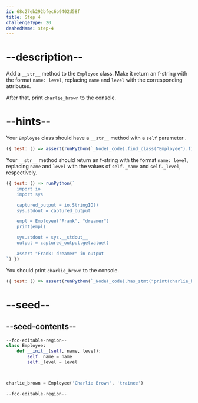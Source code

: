 ```yaml
---
id: 68c27eb292bfec6b9402d58f
title: Step 4
challengeType: 20
dashedName: step-4
---
```


# --description--

Add a `__str__` method to the `Employee` class. Make it return an f-string with the format `name: level`, replacing `name` and `level` with the corresponding attributes.

After that, print `charlie_brown` to the console.

# --hints--

Your `Employee` class should have a `__str__` method with a `self` parameter .

```js
({ test: () => assert(runPython(`_Node(_code).find_class("Employee").find_function("__str__").has_args("self")`)) })
```

Your `__str__` method should return an f-string with the format `name: level`, replacing `name` and `level` with the values of `self._name` and `self._level`, respectively.

```js
({ test: () => runPython(`
    import io
    import sys

    captured_output = io.StringIO()
    sys.stdout = captured_output

    empl = Employee("Frank", "dreamer")
    print(empl)

    sys.stdout = sys.__stdout__
    output = captured_output.getvalue()

    assert "Frank: dreamer" in output
`) })
```

You should print `charlie_brown` to the console.

```js
({ test: () => assert(runPython(`_Node(_code).has_stmt("print(charlie_brown)")`)) })
```

# --seed--

## --seed-contents--

```py
--fcc-editable-region--
class Employee:
    def __init__(self, name, level):
        self._name = name
        self._level = level



charlie_brown = Employee('Charlie Brown', 'trainee')

--fcc-editable-region--
```
